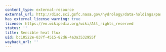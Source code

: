```yaml
---
content_type: external-resource
external_url: http://disc.sci.gsfc.nasa.gov/hydrology/data-holdings/parameters/sensible_heat_flux.shtml
has_external_license_warning: true
license: https://en.wikipedia.org/wiki/All_rights_reserved
status: ''
title: Sensible heat flux
uid: bc10522e-037f-4515-82d6-4a3a3532955f
wayback_url: ''
---
```

